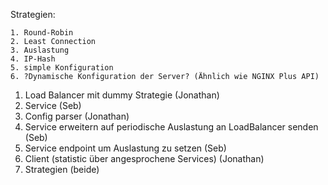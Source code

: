 Strategien:

    1. Round-Robin
    2. Least Connection
    3. Auslastung
    4. IP-Hash
    5. simple Konfiguration
    6. ?Dynamische Konfiguration der Server? (Ähnlich wie NGINX Plus API)

1. Load Balancer mit dummy Strategie (Jonathan)
2. Service (Seb)
3. Config parser (Jonathan)
4. Service erweitern auf periodische Auslastung an LoadBalancer senden (Seb)
5. Service endpoint um Auslastung zu setzen (Seb)
6. Client (statistic über angesprochene Services) (Jonathan)
7. Strategien (beide)
